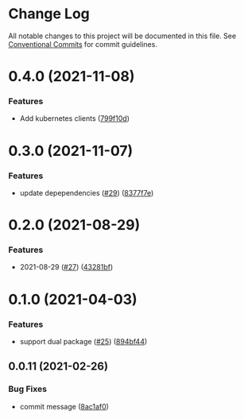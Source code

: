 # Change Log

All notable changes to this project will be documented in this file.
See [Conventional Commits](https://conventionalcommits.org) for commit guidelines.

<a name="0.4.0"></a>

# 0.4.0 (2021-11-08)

### Features

- Add kubernetes clients ([799f10d](https://github.com/Himenon/template-js/commit/799f10d))

<a name="0.3.0"></a>

# 0.3.0 (2021-11-07)

### Features

- update depependencies ([#29](https://github.com/Himenon/template-js/issues/29)) ([8377f7e](https://github.com/Himenon/template-js/commit/8377f7e))

<a name="0.2.0"></a>

# 0.2.0 (2021-08-29)

### Features

- 2021-08-29 ([#27](https://github.com/Himenon/template-js/issues/27)) ([43281bf](https://github.com/Himenon/template-js/commit/43281bf))

<a name="0.1.0"></a>

# 0.1.0 (2021-04-03)

### Features

- support dual package ([#25](https://github.com/Himenon/template-js/issues/25)) ([894bf44](https://github.com/Himenon/template-js/commit/894bf44))

<a name="0.0.11"></a>

## 0.0.11 (2021-02-26)

### Bug Fixes

- commit message ([8ac1af0](https://github.com/Himenon/template-js/commit/8ac1af0))
